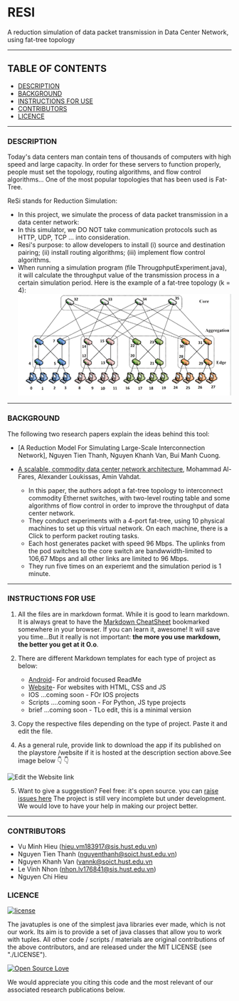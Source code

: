 # RESI
A reduction simulation of data packet transmission in Data Center Network, using fat-tree topology 

<hr>

## TABLE OF CONTENTS
- [DESCRIPTION](#description)
- [BACKGROUND](#why-the-master-templates)
- [INSTRUCTIONS FOR USE](#how-to-use-them)
- [CONTRIBUTORS](#contributors)
- [LICENCE](#licence)

<hr>

### DESCRIPTION

Today's data centers man contain tens of thousands of computers with high speed and large capacity. In order for these servers to function properly, people must set the topology, routing algorithms, and flow control algorithms... One of the most popular topologies that has been used is Fat-Tree.

ReSi stands for Reduction Simulation:

* In this project, we simulate the process of data packet transmission in a data center network:
* In this simulator, we DO NOT take communication protocols such as HTTP, UDP, TCP ... into consideration.
* Resi's purpose: to allow developers to install (i) source and destination pairing; (ii) install routing algorithms; (iii) implement flow control algorithms.
* When running a simulation program (file ThrougphputExperiment.java), it will calculate the throughput value of the transmission process in a certain simulation period.  Here is the example of a fat-tree topology (k = 4):
![4-port fattree](fat-tree-topology.png)



<hr>

### BACKGROUND

The following two research papers explain the ideas behind this tool:
* [A Reduction Model For Simulating Large-Scale Interconnection Network], Nguyen Tien Thanh, Nguyen Khanh Van, Bui Manh Cuong.

* [A scalable, commodity data center network architecture](http://ccr.sigcomm.org/online/files/p63-alfares.pdf), Mohammad Al-Fares, Alexander Loukissas, Amin Vahdat.
  - In this paper, the authors adopt a fat-tree topology to interconnect commodity Ethernet switches, with two-level routing table and some algorithms of flow control
  in order to improve the throughput of data center network.
  - They conduct experiments with a 4-port fat-tree, using 10 physical machines to set up this virtual network. On each machine, there is a Click to perform packet
  routing tasks.
  - Each host generates packet with speed 96 Mbps. The uplinks from the pod switches to the core switch are bandwwidth-limited to 106,67 Mbps and all other links are limited to 96 Mbps.
  - They run five times on an experiemt and the simulation period is 1 minute.
 
<hr>

### INSTRUCTIONS FOR USE

1. All the files are in markdown format. While it is good to learn markdown. It is always great to have the [Markdown CheatSheet](https://github.com/adam-p/markdown-here/wiki/Markdown-Cheatsheet) bookmarked somewhere in your browser.
If you can learn it, awesome! It will save you time...But it really is not important: **the more you use markdown, the better you get at it O.o**.

2. There are different Markdown templates for each type of project as below: 
    * [Android](https://github.com/tamzi/ReadMe-MasterTemplates/tree/master/android)- For android focused ReadMe
    * [Website](https://github.com/tamzi/ReadMe-MasterTemplates/tree/master/website)- For websites with HTML, CSS and JS
    * IOS ...coming soon - FOr IOS projects
    * Scripts ....coming soon - For Python, JS type projects
    * brief ...coming soon - TLo edit, this is a minimal version

3. Copy the respective files depending on the type of project. Paste it and edit the file.

4. As a general rule, provide link to download the app if its published on the playstore /website if it is hosted at the description section above.See image below
:point_down: :point_down:

![Edit the Website link](https://raw.githubusercontent.com/tamzi/ReadMe-MasterTemplates/master/website/art/web.png)

5. Want to give a suggestion? Feel free: it's open source. you can [raise issues here](https://github.com/vuminhhieu1311/Resi/issues)
The project is still very incomplete but under development. We would love to have your help in making our project better.

<hr>

### CONTRIBUTORS

- Vu Minh Hieu (hieu.vm183917@sis.hust.edu.vn)
- Nguyen Tien Thanh (nguyenthanh@soict.hust.edu.vn)
- Nguyen Khanh Van (vannk@soict.hust.edu.vn
- Le Vinh Nhon (nhon.lv176841@sis.hust.edu.vn)
- Nguyen Chi Hieu

### LICENCE


[![license](https://img.shields.io/github/license/mashape/apistatus.svg?style=for-the-badge)](#)

The javatuples is one of the simplest java libraries ever made, which is not our work. Its aim is to provide a set of java classes that allow you to work with tuples. All other code / scripts / materials are original contributions of the above contributors, and are released under the MIT LICENSE (see "./LICENSE"). 



[![Open Source Love](https://badges.frapsoft.com/os/v2/open-source-200x33.png?v=103)](#)

We would appreciate you citing this code and the most relevant of our associated research publications below.


